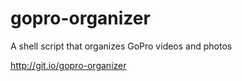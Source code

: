 gopro-organizer
===============

A shell script that organizes GoPro videos and photos

http://git.io/gopro-organizer
